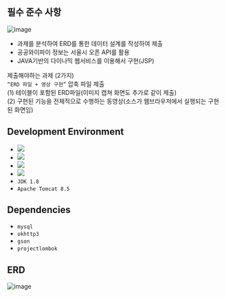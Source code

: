 ## 필수 준수 사항

![image](https://user-images.githubusercontent.com/96164211/236808730-411c4586-7db1-4da6-a27d-ddfcc316b220.png)

- 과제를 분석하여 ERD를 통한 데이터 설계를 작성하여 제출
- 공공와이파이 정보는 서울시 오픈 API를 활용
- JAVA기반의 다이나믹 웹서비스를 이용해서 구현(JSP)

제출해야하는 과제 (2가지)<br/>
````“ERD 파일 + 영상 구현”```` 압축 파일 제출<br/>
(1) 테이블이 포함된 ERD파일(이미지 캡쳐 화면도 추가로 같이 제출)<br/>
(2) 구현된 기능을 전체적으로 수행하는 동영상(소스가 웹브라우저에서 실행되는 구현된 화면임)

## Development Environment

- <img src="https://img.shields.io/badge/eclipseide-grey?style=flat&logo=eclipseide&logoColor=white"/> 
- <img src="https://img.shields.io/badge/apachemaven-grey?style=flat&logo=apachemaven&logoColor=white"/>
- <img src="https://img.shields.io/badge/mysql-grey?style=flat&logo=mysql&logoColor=white"/>
- <img src="https://img.shields.io/badge/github-grey?style=flat&logo=github&logoColor=white"/>
- ````JDK 1.8````
- ````Apache Tomcat 8.5````

## Dependencies
- ````mysql````
- ````okhttp3````
- ````gson````
- ````projectlombok````

## ERD

![image](https://user-images.githubusercontent.com/96164211/236812562-ef738f6f-4b31-4b32-91c8-e1deae3e9216.png)
